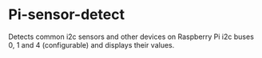 # Pi-sensor-detect
Detects common i2c sensors and other devices on Raspberry Pi i2c buses 0, 1 and 4 (configurable) and displays their values. 
